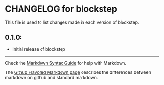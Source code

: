 # CHANGELOG for blockstep

This file is used to list changes made in each version of blockstep.

## 0.1.0:

* Initial release of blockstep

- - - 
Check the [Markdown Syntax Guide](http://daringfireball.net/projects/markdown/syntax) for help with Markdown.

The [Github Flavored Markdown page](http://github.github.com/github-flavored-markdown/) describes the differences between markdown on github and standard markdown.
